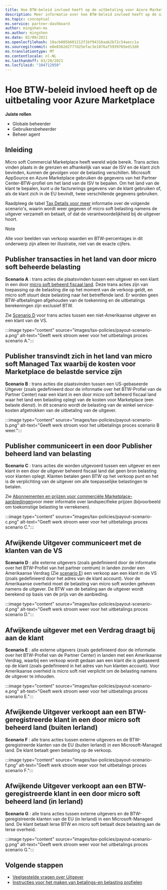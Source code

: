 ```yaml
---
title: Hoe BTW-beleid invloed heeft op de uitbetaling voor Azure Marketplace
description: Meer informatie over hoe BTW-beleid invloed heeft op de uitbetaling voor Azure Marketplace.
ms.topic: conceptual
ms.service: partner-dashboard
author: mingshen-ms
ms.author: mingshen
ms.date: 02/09/2021
ms.openlocfilehash: 19acb085b601212f1bf94316aab2b72c54aecc1a
ms.sourcegitcommit: e8e8362d2777d25efac3e1076af5939765ed13d0
ms.translationtype: MT
ms.contentlocale: nl-NL
ms.lasthandoff: 03/20/2021
ms.locfileid: "104712950"
---
```

# <a name="how-tax-policies-affect-payout-for-azure-marketplace"></a>Hoe BTW-beleid invloed heeft op de uitbetaling voor Azure Marketplace

**Juiste rollen**
-    Globale beheerder
-    Gebruikersbeheerder
-    Beheer agent

## <a name="introduction"></a>Inleiding

Micro soft Commercial Marketplace heeft wereld wijde bereik. Trans acties vinden plaats in de grenzen en afhankelijk van waar de ISV en de klant zich bevinden, kunnen de gevolgen voor de belasting verschillen. Microsoft AppSource en Azure Marketplace gebruiken de gegevens van het Partner Center-BTW-profiel om het land van de ISV te bepalen. Om het land van de klant te bepalen, kunt u de facturerings gegevens van de klant gebruiken of, als de klant zich in de EU bevindt, twee verschillende gegevens gebruiken.

Raadpleeg de tabel [Tax Details voor meer](tax-details-marketplace.md) informatie over de volgende scenario's, waarin wordt weer gegeven of micro soft belasting namens de uitgever verzamelt en betaalt, of dat de verantwoordelijkheid bij de uitgever hoort.

> [!NOTE]
> Alle voor beelden van verkoop waarden en BTW-percentages in dit onderwerp zijn alleen ter illustratie, niet van de exacte cijfers.

## <a name="publisher-transacts-in-microsoft-managed-tax-country"></a>Publisher transacties in het land van door micro soft beheerde belasting

**Scenario A** : trans acties die plaatsvinden tussen een uitgever en een klant in een door [micro soft beheerd fiscaal land](tax-details-marketplace.md#microsoft-managed-countries). Deze trans acties zijn van toepassing op de belasting die op het moment van de verkoop geldt, en micro soft stuurt deze belasting naar het betreffende land. Er worden geen BTW-afbetalingen afgehouden van de toekenning en de uitbetalings berekeningen zijn exclusief BTW.

Zie [Scenario D](#foreign-publisher-transacts-with-us-customer) voor trans acties tussen een niet-Amerikaanse uitgever en een klant van de VS.

:::image type="content" source="images/tax-policies/payout-scenario-a.png" alt-text="Geeft werk stroom weer voor het uitbetalings proces scenario A.":::

## <a name="publisher-transacts-in-microsoft-managed-tax-country-where-marketplace-fee-is-taxable-service"></a>Publisher transvindt zich in het land van micro soft Managed Tax waarbij de kosten voor Marketplace de belastde service zijn

**Scenario B** : trans acties die plaatsvinden tussen een US-gebaseerde Uitgever (zoals gedefinieerd door de informatie over het BTW-Profiel van de Partner Center) naar een klant in een door micro soft beheerd fiscaal land waar het land een belasting oplegt van de kosten voor Marketplace (een belaste dienst). In dit scenario wordt de belasting van de winkel service-kosten afgetrokken van de uitbetaling van de uitgever.

:::image type="content" source="images/tax-policies/payout-scenario-b.png" alt-text="Geeft werk stroom voor het uitbetalings proces scenario B weer.":::

## <a name="publisher-transacts-in-publisher-managed-tax-country"></a>Publisher communiceert in een door Publisher beheerd land van belasting

**Scenario C** : trans acties die worden uitgevoerd tussen een uitgever en een klant in een door de uitgever beheerd fiscaal land dat geen bron belasting voor klanten oplegt. Klanten betalen geen BTW op het verkoop punt en het is de verplichting van de uitgever om alle toepasselijke belastingen te betalen.

Zie [Abonnementen en prijzen voor commerciële Marketplace-aanbiedingen](/azure/marketplace/plans-pricing#custom-prices)voor meer informatie over landspecifieke prijzen (bijvoorbeeld om toekomstige belasting te verrekenen).

:::image type="content" source="images/tax-policies/payout-scenario-c.png" alt-text="Geeft werk stroom weer voor het uitbetalings proces scenario C.":::

## <a name="foreign-publisher-transacts-with-us-customer"></a>Afwijkende Uitgever communiceert met de klanten van de VS

**Scenario D** : alle externe uitgevers (zoals gedefinieerd door de informatie over het BTW-Profiel van het partner centrum) in landen zonder een Amerikaanse Verdrag (Zie [scenario E](#foreign-publisher-with-a-treaty-transacts-with-us-customer)) een verkoop aan een klant in de VS (zoals gedefinieerd door het adres van de klant account). Voor de Amerikaanse overheid moet de belasting van micro soft worden geheven namens de uitgever. De BTW van de betaling aan de uitgever wordt berekend op basis van de prijs van de aanbieding.

:::image type="content" source="images/tax-policies/payout-scenario-d.png" alt-text="Geeft werk stroom weer voor het uitbetalings proces scenario D.":::

## <a name="foreign-publisher-with-a-treaty-transacts-with-us-customer"></a>Afwijkende uitgever met een Verdrag draagt bij aan de klant

**Scenario E** : alle externe uitgevers (zoals gedefinieerd door de informatie over het BTW-Profiel van de Partner Center) in landen met een Amerikaanse Verdrag, waarbij een verkoop wordt gedaan aan een klant die is gebaseerd op de klant (zoals gedefinieerd in het adres van hun klanten account). Voor Amerikaanse overheid is micro soft niet verplicht om de belasting namens de uitgever te inhouden.

:::image type="content" source="images/tax-policies/payout-scenario-e.png" alt-text="Geeft werk stroom weer voor het uitbetalings proces scenario E.":::

## <a name="foreign-publisher-sells-to-an-eu-vat-registered-customer-in-a-microsoft-managed-country-outside-ireland"></a>Afwijkende Uitgever verkoopt aan een BTW-geregistreerde klant in een door micro soft beheerd land (buiten Ierland)

**Scenario F** : alle trans acties tussen externe uitgevers en de BTW-geregistreerde klanten van de EU (buiten Ierland) in een Microsoft-Managed land. De klant betaalt geen belasting op de verkoop.

:::image type="content" source="images/tax-policies/payout-scenario-f.png" alt-text="Geeft werk stroom weer voor het uitbetalings proces scenario F.":::

## <a name="foreign-publisher-sells-to-an-eu-vat-registered-customer-in-a-microsoft-managed-country-in-ireland"></a>Afwijkende Uitgever verkoopt aan een BTW-geregistreerde klant in een door micro soft beheerd land (in Ierland)

**Scenario G** : alle trans acties tussen externe uitgevers en de BTW-geregistreerde klanten van de EU (in Ierland) in een Microsoft-Managed land. De klant betaalt Ierse BTW en micro soft betaalt deze belasting aan de Ierse overheid.

:::image type="content" source="images/tax-policies/payout-scenario-g.png" alt-text="Geeft werk stroom weer voor het uitbetalings proces scenario G.":::

## <a name="next-steps"></a>Volgende stappen

- [Veelgestelde vragen over Uitgever](/azure/marketplace/marketplace-faq-publisher-guide)
- [Instructies voor het maken van betalings-en belasting profielen](./set-up-your-payout-account.md?context=%2fazure%2fmarketplace%2fcontext%2fcontext#create-a-payment-profile)